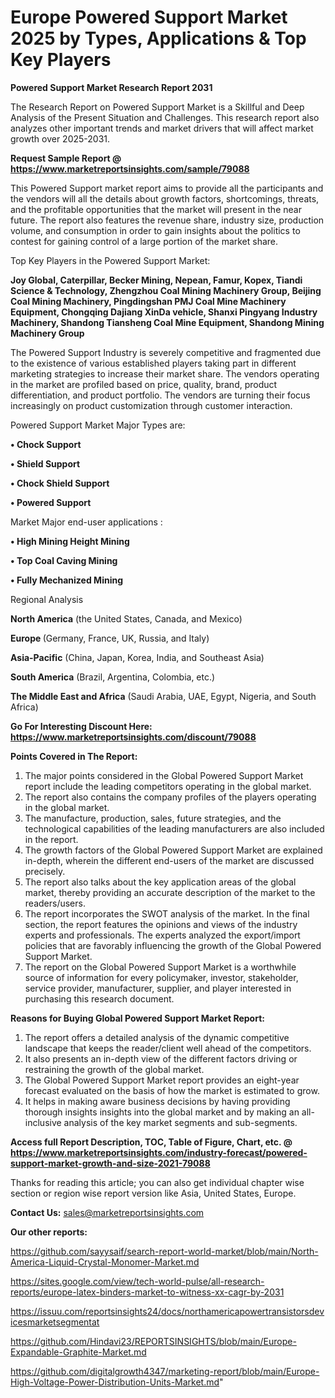 # Europe Powered Support Market 2025 by Types, Applications & Top Key Players

<strong>Powered Support Market Research Report 2031</strong>

The Research Report on Powered Support Market is a Skillful and Deep Analysis of the Present Situation and Challenges. This research report also analyzes other important trends and market drivers that will affect market growth over 2025-2031.

<strong>Request Sample Report @ <a href=https://www.marketreportsinsights.com/sample/79088>https://www.marketreportsinsights.com/sample/79088</a></strong>

This Powered Support market report aims to provide all the participants and the vendors will all the details about growth factors, shortcomings, threats, and the profitable opportunities that the market will present in the near future. The report also features the revenue share, industry size, production volume, and consumption in order to gain insights about the politics to contest for gaining control of a large portion of the market share.

Top Key Players in the Powered Support Market:

<strong>Joy Global, Caterpillar, Becker Mining, Nepean, Famur, Kopex, Tiandi Science & Technology, Zhengzhou Coal Mining Machinery Group, Beijing Coal Mining Machinery, Pingdingshan PMJ Coal Mine Machinery Equipment, Chongqing Dajiang XinDa vehicle, Shanxi Pingyang Industry Machinery, Shandong Tiansheng Coal Mine Equipment, Shandong Mining Machinery Group</strong>

The Powered Support Industry is severely competitive and fragmented due to the existence of various established players taking part in different marketing strategies to increase their market share. The vendors operating in the market are profiled based on price, quality, brand, product differentiation, and product portfolio. The vendors are turning their focus increasingly on product customization through customer interaction.

Powered Support Market Major Types are:

<strong>• Chock Support

• Shield Support

• Chock Shield Support

• Powered Support</strong>

Market Major end-user applications :

<strong>• High Mining Height Mining

• Top Coal Caving Mining

• Fully Mechanized Mining</strong>

Regional Analysis

</u><strong><b>North America</b></strong> (the United States, Canada, and Mexico)

<strong><b>Europe </b></strong>(Germany, France, UK, Russia, and Italy)

<strong><b>Asia-Pacific</b></strong> (China, Japan, Korea, India, and Southeast Asia)

<strong><b>South America</b></strong> (Brazil, Argentina, Colombia, etc.)

<strong><b>The Middle East and Africa</b></strong> (Saudi Arabia, UAE, Egypt, Nigeria, and South Africa)

<strong>Go For Interesting Discount Here: <a href=https://www.marketreportsinsights.com/discount/79088>https://www.marketreportsinsights.com/discount/79088</a></strong>

<strong>Points Covered in The Report:</strong>
<ol>
  <li>The major points considered in the Global Powered Support Market report include the leading competitors operating in the global market.</li>
  <li>The report also contains the company profiles of the players operating in the global market.</li>
  <li>The manufacture, production, sales, future strategies, and the technological capabilities of the leading manufacturers are also included in the report.</li>
  <li>The growth factors of the Global Powered Support Market are explained in-depth, wherein the different end-users of the market are discussed precisely.</li>
  <li>The report also talks about the key application areas of the global market, thereby providing an accurate description of the market to the readers/users.</li>
  <li>The report incorporates the SWOT analysis of the market. In the final section, the report features the opinions and views of the industry experts and professionals. The experts analyzed the export/import policies that are favorably influencing the growth of the Global Powered Support Market.</li>
  <li>The report on the Global Powered Support Market is a worthwhile source of information for every policymaker, investor, stakeholder, service provider, manufacturer, supplier, and player interested in purchasing this research document.</li>
</ol>
<strong>Reasons for Buying Global Powered Support Market Report:</strong>

<ol>
  <li>The report offers a detailed analysis of the dynamic competitive landscape that keeps the reader/client well ahead of the competitors.</li>
  <li>It also presents an in-depth view of the different factors driving or restraining the growth of the global market.</li>
  <li>The Global Powered Support Market report provides an eight-year forecast evaluated on the basis of how the market is estimated to grow.</li>
  <li>It helps in making aware business decisions by having providing thorough insights insights into the global market and by making an all-inclusive analysis of the key market segments and sub-segments.</li>
</ol>
<strong>Access full Report Description, TOC, Table of Figure, Chart, etc. @ <a href=https://www.marketreportsinsights.com/industry-forecast/powered-support-market-growth-and-size-2021-79088>https://www.marketreportsinsights.com/industry-forecast/powered-support-market-growth-and-size-2021-79088</a></strong>


Thanks for reading this article; you can also get individual chapter wise section or region wise report version like Asia, United States, Europe.

<strong>Contact Us:</strong>
sales@marketreportsinsights.com

<strong>Our other reports:</strong>

<a href=https://github.com/sayysaif/search-report-world-market/blob/main/North-America-Liquid-Crystal-Monomer-Market.md>https://github.com/sayysaif/search-report-world-market/blob/main/North-America-Liquid-Crystal-Monomer-Market.md</a>

<a href=https://sites.google.com/view/tech-world-pulse/all-research-reports/europe-latex-binders-market-to-witness-xx-cagr-by-2031>https://sites.google.com/view/tech-world-pulse/all-research-reports/europe-latex-binders-market-to-witness-xx-cagr-by-2031</a>

<a href=https://issuu.com/reportsinsights24/docs/northamericapowertransistorsdevicesmarketsegmentat>https://issuu.com/reportsinsights24/docs/northamericapowertransistorsdevicesmarketsegmentat</a>

<a href=https://github.com/Hindavi23/REPORTSINSIGHTS/blob/main/Europe-Expandable-Graphite-Market.md>https://github.com/Hindavi23/REPORTSINSIGHTS/blob/main/Europe-Expandable-Graphite-Market.md</a>

<a href=https://github.com/digitalgrowth4347/marketing-report/blob/main/Europe-High-Voltage-Power-Distribution-Units-Market.md>https://github.com/digitalgrowth4347/marketing-report/blob/main/Europe-High-Voltage-Power-Distribution-Units-Market.md</a>"
